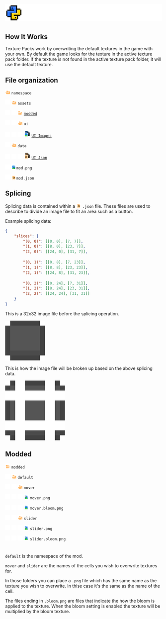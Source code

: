 # ![](/git_assets/tx_logo.png)

## How It Works

Texture Packs work by overwriting the default textures in the game with your own. By default the game looks for the texture in the active texture pack folder. If the texture is not found in the active texture pack folder, it will use the default texture.

## File organization
![Namespace Folder](/git_assets/folder.png) `namespace`

![](/git_assets/I-.png) ![Assets Folder](/git_assets/folder.png) `assets`

![](/git_assets/I.png) ![](/git_assets/I-.png) ![Modded](/git_assets/folder_.png) [`modded`](#modded)

![](/git_assets/I.png) ![](/git_assets/-.png) ![UI Folder](/git_assets/folder.png) `ui`

![](/git_assets/I.png) ![](/git_assets/blank.png) ![](/git_assets/-.png) ![UI Image File](/git_assets/m_png.png) [`UI Images`](#ui-images)

![](/git_assets/I-.png) ![Data Folder](/git_assets/folder.png) `data`

![](/git_assets/I.png) ![](/git_assets/blank.png) ![](/git_assets/-.png) ![Data Image File](/git_assets/m_json.png) [`UI Json`](#ui-json)

![](/git_assets/I-.png) ![Mod Image File](/git_assets/png.png)`mod.png`

![](/git_assets/-.png) ![Mod Json File](/git_assets/json.png)`mod.json`

## Splicing
Splicing data is contained within a ![](/git_assets/json.png) `.json` file. These files are used to describe to divide an image file to fit an area such as a button.

Example splicing data:
```json
{
    "slices": {
        "(0, 0)": [[0, 0], [7, 7]],
        "(1, 0)": [[8, 0], [23, 7]],
        "(2, 0)": [[24, 0], [31, 7]],

        "(0, 1)": [[0, 8], [7, 23]],
        "(1, 1)": [[8, 8], [23, 23]],
        "(2, 1)": [[24, 8], [31, 23]],

        "(0, 2)": [[0, 24], [7, 31]],
        "(1, 2)": [[8, 24], [23, 31]],
        "(2, 2)": [[24, 24], [31, 31]]
    }
}
```
This is a 32x32 image file before the splicing operation.

![Not Spliced](/git_assets/splicing/not_spliced.png)

This is how the image file will be broken up based on the above splicing data.

![Spliced](/git_assets/splicing/spliced.png)

## Modded

![Modded](/git_assets/folder_.png) `modded`

![](/git_assets/-.png) ![Namespace Folder](/git_assets/folder.png) `default`

![](/git_assets/blank.png) ![](/git_assets/I-.png) ![Mover Cell](/git_assets/folder.png) `mover`

![](/git_assets/blank.png) ![](/git_assets/I.png) ![](/git_assets/I-.png) ![Mover Image](/git_assets/png.png) `mover.png`

![](/git_assets/blank.png) ![](/git_assets/I.png) ![](/git_assets/-.png) ![Mover Splicing](/git_assets/png.png) `mover.bloom.png`

![](/git_assets/blank.png) ![](/git_assets/-.png) ![Slider Cell](/git_assets/folder.png) `slider`

![](/git_assets/blank.png) ![](/git_assets/blank.png) ![](/git_assets/I-.png) ![Slider Image](/git_assets/png.png) `slider.png`

![](/git_assets/blank.png) ![](/git_assets/blank.png) ![](/git_assets/-.png) ![Slider Splicing](/git_assets/png.png) `slider.bloom.png`

#

`default` is the namespace of the mod.

`mover` and `slider` are the names of the cells you wish to overwrite textures for.

In those folders you can place a `.png` file which has the same name as the texture you wish to overwrite. In thise case it's the same as the name of the cell.

The files ending in `.bloom.png` are files that indicate the how the bloom is applied to the texture. When the bloom setting is enabled the texture will be multiplied by the bloom texture.